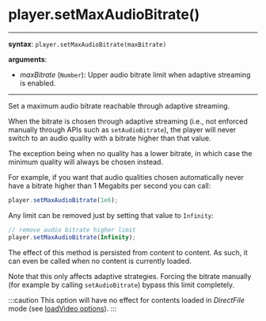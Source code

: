 # player.setMaxAudioBitrate()

---

**syntax**: `player.setMaxAudioBitrate(maxBitrate)`

**arguments**:

- _maxBitrate_ (`Number`): Upper audio bitrate limit when adaptive streaming
  is enabled.

---

Set a maximum audio bitrate reachable through adaptive streaming.

When the bitrate is chosen through adaptive streaming (i.e., not enforced
manually through APIs such as `setAudioBitrate`), the player will never switch
to an audio quality with a bitrate higher than that value.

The exception being when no quality has a lower bitrate, in which case the
minimum quality will always be chosen instead.

For example, if you want that audio qualities chosen automatically never have
a bitrate higher than 1 Megabits per second you can call:

```js
player.setMaxAudioBitrate(1e6);
```

Any limit can be removed just by setting that value to `Infinity`:

```js
// remove audio bitrate higher limit
player.setMaxAudioBitrate(Infinity);
```

The effect of this method is persisted from content to content. As such, it can
even be called when no content is currently loaded.

Note that this only affects adaptive strategies. Forcing the bitrate manually
(for example by calling `setAudioBitrate`) bypass this limit completely.

:::caution
This option will have no effect for contents loaded in _DirectFile_
mode (see [loadVideo options](./../Basic_Methods/loadVideo.md#transport)).
:::
